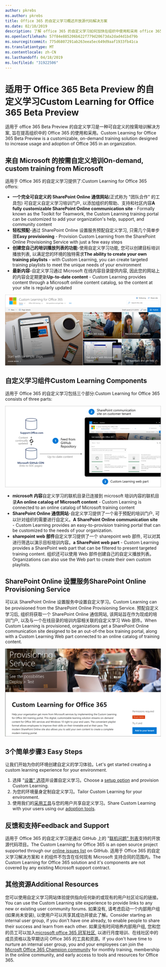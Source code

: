 ```yaml
---
author: pkrebs
ms.author: pkrebs
title: Office 365 的自定义学习概述开放源代码解决方案
ms.date: 02/10/2019
description: 了解 office 365 的自定义学习如何加快在组织中使用和采用 office 365。 我们的解决方案包括自定义 sharepoint online web 部件和可轻松预配到 Office 365 租户的新式 sharepoint online 通信培训网站。
ms.openlocfilehash: 57f84e885206b622f779d20673da2dad4d1bd79b
ms.sourcegitcommit: 775d6807291ab263eea5ec649d9aaf1933fb41ca
ms.translationtype: MT
ms.contentlocale: zh-CN
ms.lasthandoff: 04/18/2019
ms.locfileid: "31922506"
---
```

# <a name="custom-learning-for-office-365-beta-preview"></a><span data-ttu-id="5ce7a-104">适用于 Office 365 Beta Preview 的自定义学习</span><span class="sxs-lookup"><span data-stu-id="5ce7a-104">Custom Learning for Office 365 Beta Preview</span></span>
<span data-ttu-id="5ce7a-105">适用于 office 365 Beta Preview 的自定义学习是一种可自定义的按需培训解决方案, 旨在提高组织中的 Office 365 的使用和采用。</span><span class="sxs-lookup"><span data-stu-id="5ce7a-105">Custom Learning for Office 365 Beta Preview is a customizable, on-demand training solution designed to increase usage and adoption of Office 365 in an organization.</span></span>  

## <a name="on-demand-custom-training-from-microsoft"></a><span data-ttu-id="5ce7a-106">来自 Microsoft 的按需自定义培训</span><span class="sxs-lookup"><span data-stu-id="5ce7a-106">On-demand, custom training from Microsoft</span></span>

<span data-ttu-id="5ce7a-107">适用于 Office 365 的自定义学习提供了:</span><span class="sxs-lookup"><span data-stu-id="5ce7a-107">Custom Learning for Office 365 offers:</span></span>

- <span data-ttu-id="5ce7a-108">**一个完全可自定义的 SharePoint Online 通信网站**(正式称为 "团队合作" 的工具包) 可自定义自定义学习培训门户, 以添加组织的帮助、支持和社区内容</span><span class="sxs-lookup"><span data-stu-id="5ce7a-108">**A fully customizable SharePoint Online communication site** - Formally known as the Toolkit for Teamwork, the Custom Learning training portal can be customized to add your organization's help, support, and community content</span></span>
- <span data-ttu-id="5ce7a-109">**轻松预配**-通过 SharePoint Online 设置服务预配自定义学习, 只需几个简单步骤</span><span class="sxs-lookup"><span data-stu-id="5ce7a-109">**Easy provisioning** - Provision Custom Learning from the SharePoint Online Provisioning Service with just a few easy steps</span></span>
- <span data-ttu-id="5ce7a-110">**创建您自己的培训播放列表的功能**-使用自定义学习功能, 您可以创建目标培训播放列表, 以满足您的环境的独特需求</span><span class="sxs-lookup"><span data-stu-id="5ce7a-110">**The ability to create your own training playlists** - with Custom Learning, you can create targeted training playlists to meet the unique needs of your environment</span></span>
- <span data-ttu-id="5ce7a-111">**最新内容**-自定义学习通过 Microsoft 在线内容目录提供内容, 因此您的网站上的内容会定期更新</span><span class="sxs-lookup"><span data-stu-id="5ce7a-111">**Up-to-date content** - Custom Learning provides content through a Microsoft online content catalog, so the content at your site is regularly updated</span></span>

![cg-introducing](media/cg-introducing.png)

## <a name="custom-learning-components"></a><span data-ttu-id="5ce7a-113">自定义学习组件</span><span class="sxs-lookup"><span data-stu-id="5ce7a-113">Custom Learning Components</span></span>
<span data-ttu-id="5ce7a-114">适用于 Office 365 的自定义学习包括三个部分:</span><span class="sxs-lookup"><span data-stu-id="5ce7a-114">Custom Learning for Office 365 consists of three parts:</span></span> 

![cg-howitworks](media/cg-howitworks.png)

- <span data-ttu-id="5ce7a-116">**microsoft 内容**自定义学习的联机目录已连接到 microsoft 培训内容的联机目录</span><span class="sxs-lookup"><span data-stu-id="5ce7a-116">**An online catalog of Microsoft content** - Custom Learning is connected to an online catalog of Microsoft training content</span></span>
- <span data-ttu-id="5ce7a-117">**SharePoint Online 通信网站**-自定义学习提供了一个易于预配的培训门户, 可以针对组织的需要进行自定义。</span><span class="sxs-lookup"><span data-stu-id="5ce7a-117">**A SharePoint Online communication site** - Custom Learning provides an easy-to-provision training portal that can be customized to the needs of your organization.</span></span>
- <span data-ttu-id="5ce7a-118">**sharepoint web 部件**自定义学习提供了一个 sharepoint web 部件, 可以对其进行筛选以演示目标培训内容。</span><span class="sxs-lookup"><span data-stu-id="5ce7a-118">**a SharePoint web part** - Custom Learning provides a SharePoint web part that can be filtered to present targeted training content.</span></span> <span data-ttu-id="5ce7a-119">组织还可以使用 Web 部件创建自己的自定义播放列表。</span><span class="sxs-lookup"><span data-stu-id="5ce7a-119">Organizations can also use the Web part to create their own custom playlists.</span></span>

## <a name="sharepoint-online-provisioning-service"></a><span data-ttu-id="5ce7a-120">SharePoint Online 设置服务</span><span class="sxs-lookup"><span data-stu-id="5ce7a-120">SharePoint Online Provisioning Service</span></span> 
<span data-ttu-id="5ce7a-121">可以从 SharePoint Online 设置服务中设置自定义学习。</span><span class="sxs-lookup"><span data-stu-id="5ce7a-121">Custom Learning can be provisioned from the SharePoint Online Provisioning Service.</span></span> <span data-ttu-id="5ce7a-122">预配自定义学习后, 组织将获取一个 SharePoint Online 通信网站, 该网站旨在作为现成的培训门户, 以及与一个在线目录的培训内容相关联的自定义学习 Web 部件。</span><span class="sxs-lookup"><span data-stu-id="5ce7a-122">When Custom Learning is provisioned, organizations get a SharePoint Online communication site designed to be an out-of-the box training portal, along with a Custom Learning Web part connected to an online catalog of training content.</span></span> 

![cg-provision](media/cg-provision.png)

## <a name="3-easy-steps"></a><span data-ttu-id="5ce7a-124">3个简单步骤</span><span class="sxs-lookup"><span data-stu-id="5ce7a-124">3 Easy Steps</span></span>
<span data-ttu-id="5ce7a-125">让我们开始为你的环境创建自定义的学习体验。</span><span class="sxs-lookup"><span data-stu-id="5ce7a-125">Let's get started creating a custom learning experience for your environment.</span></span>
1. <span data-ttu-id="5ce7a-126">选择 "[设置" 选项](custom_setupoptions.md)并设置自定义学习。</span><span class="sxs-lookup"><span data-stu-id="5ce7a-126">Choose a [setup option](custom_setupoptions.md) and provision Custom Learning.</span></span>  
2. <span data-ttu-id="5ce7a-127">为您的环境量身定制自定义学习。</span><span class="sxs-lookup"><span data-stu-id="5ce7a-127">Tailor Custom Learning for your environment.</span></span>
3. <span data-ttu-id="5ce7a-128">使用我们的[采用工具](driveadoption.md)与您的用户共享自定义学习。</span><span class="sxs-lookup"><span data-stu-id="5ce7a-128">Share Custom Learning with your users using our [adoption tools](driveadoption.md).</span></span>

## <a name="feedback-and-support"></a><span data-ttu-id="5ce7a-129">反馈和支持</span><span class="sxs-lookup"><span data-stu-id="5ce7a-129">Feedback and Support</span></span>

<span data-ttu-id="5ce7a-130">适用于 Office 365 的自定义学习是通过 GitHub 上的 "[联机问题" 列表](https://aka.ms/CustomLearningHelp)支持的开放源代码项目。</span><span class="sxs-lookup"><span data-stu-id="5ce7a-130">The Custom Learning for Office 365 is an open source project supported through our [online issues list](https://aka.ms/CustomLearningHelp) on GitHub.</span></span> <span data-ttu-id="5ce7a-131">适用于 Office 365 的自定义学习解决方案和 it 的组件不包含在任何现有 Microsoft 支持合同的范围内。</span><span class="sxs-lookup"><span data-stu-id="5ce7a-131">The Custom Learning for Office 365 solution and it's components are not covered by any existing Microsoft support contract.</span></span>  

## <a name="additional-resources"></a><span data-ttu-id="5ce7a-132">其他资源</span><span class="sxs-lookup"><span data-stu-id="5ce7a-132">Additional Resources</span></span>
<span data-ttu-id="5ce7a-133">您可以使用自定义学习网站体验提供指向任何新的或现有的用户社区论坛的链接。</span><span class="sxs-lookup"><span data-stu-id="5ce7a-133">You can use the Custom Learning site experience to provide links to any new or existing user community forums.</span></span> <span data-ttu-id="5ce7a-134">如果没有, 请考虑启动一个内部用户组 (如果尚未安装), 以使用户可以共享其成功并彼此了解。</span><span class="sxs-lookup"><span data-stu-id="5ce7a-134">Consider starting an internal user group, if you don't have one already, to enable people to share their success and learn from each other.</span></span>  <span data-ttu-id="5ce7a-135">如果没有时间培养内部用户组, 您和您的员工可以加入[microsoft office 365 冠军社区](https://aka.ms/O365Champions), 以进行月度培训、在线社区中的成员资格以及早期访问 Office 365 的工具和资源。</span><span class="sxs-lookup"><span data-stu-id="5ce7a-135">If you don't have time to nurture an internal user group, you and your employees can join the [Microsft Office 365 Champion community](https://aka.ms/O365Champions) for monthly training, membership in the online community, and early access to tools and resources for Office 365.</span></span>